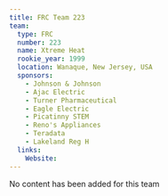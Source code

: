 ```yaml
---
title: FRC Team 223
team:
  type: FRC
  number: 223
  name: Xtreme Heat
  rookie_year: 1999
  location: Wanaque, New Jersey, USA
  sponsors:
    - Johnson & Johnson
    - Ajac Electric
    - Turner Pharmaceutical
    - Eagle Electric
    - Picatinny STEM
    - Reno's Appliances
    - Teradata
    - Lakeland Reg H
  links:
    Website: 
---
```

No content has been added for this team